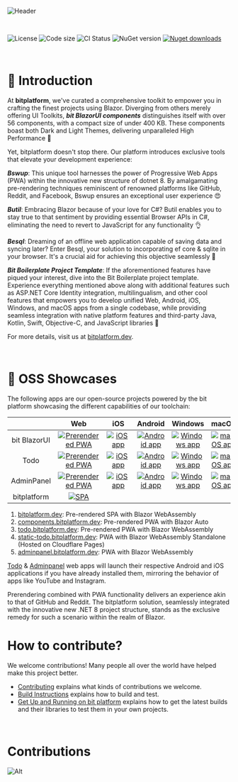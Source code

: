 ![Header](https://user-images.githubusercontent.com/6169846/251658486-b16e1db8-5481-46c4-9fc1-c9b279a4364a.png)

<br/>

![License](https://img.shields.io/github/license/bitfoundation/bitplatform.svg)
![Code size](https://img.shields.io/github/languages/code-size/bitfoundation/bitplatform.svg?logo=github)
![CI Status](https://github.com/bitfoundation/bitplatform/actions/workflows/bit.ci.yml/badge.svg)
![NuGet version](https://img.shields.io/nuget/v/bit.blazorui.svg?logo=nuget)
[![Nuget downloads](https://img.shields.io/badge/packages_download-4.4M-blue.svg?logo=nuget)](https://www.nuget.org/profiles/bit-foundation)

<br/>

# 🧾 Introduction

At **bitplatform**, we've curated a comprehensive toolkit to empower you in crafting the finest projects using Blazor. Diverging from others merely offering UI Toolkits, ***bit BlazorUI components*** distinguishes itself with over 56 components, with a compact size of under 400 KB. These components boast both Dark and Light Themes, delivering unparalleled High Performance 🚀

Yet, bitplatform doesn't stop there. Our platform introduces exclusive tools that elevate your development experience:

***Bswup***: This unique tool harnesses the power of Progressive Web Apps (PWA) within the innovative new structure of dotnet 8. By amalgamating pre-rendering techniques reminiscent of renowned platforms like GitHub, Reddit, and Facebook, Bswup ensures an exceptional user experience 😍

***Butil***: Embracing Blazor because of your love for C#? Butil enables you to stay true to that sentiment by providing essential Browser APIs in C#, eliminating the need to revert to JavaScript for any functionality 👌

***Besql***: Dreaming of an offline web application capable of saving data and syncing later? Enter Besql, your solution to incorporating ef core & sqlite in your browser. It's a crucial aid for achieving this objective seamlessly 🕺

***Bit Boilerplate Project Template***: If the aforementioned features have piqued your interest, dive into the Bit Boilerplate project template. Experience everything mentioned above along with additional features such as ASP.NET Core Identity integration, multilingualism, and other cool features that empowers you to develop unified Web, Android, iOS, Windows, and macOS apps from a single codebase, while providing seamless integration with native platform features and third-party Java, Kotlin, Swift, Objective-C, and JavaScript libraries 💯

For more details, visit us at [bitplatform.dev](https://bitplatform.dev/).

<br/>

# 🎁 OSS Showcases

The following apps are our open-source projects powered by the bit platform showcasing the different capabilities of our toolchain:

| | &nbsp;&nbsp;&nbsp;Web&nbsp;&nbsp;&nbsp; | &nbsp;&nbsp;&nbsp;iOS&nbsp;&nbsp;&nbsp; | Android | Windows | macOS |
|:-:|:--:|:--:|:--:|:--:|:--:|
| bit BlazorUI | [![Prerendered PWA](https://github-production-user-asset-6210df.s3.amazonaws.com/6169846/251381583-8b8eb895-80c9-4811-9641-57a5a08db163.png)](https://components.bitplatform.dev) | [![iOS app](https://github-production-user-asset-6210df.s3.amazonaws.com/6169846/251381842-e72976ce-fd20-431d-a677-ca1ed625b83b.png)](https://apps.apple.com/us/app/bit-blazor-ui/id6450401404) | [![Android app](https://github-production-user-asset-6210df.s3.amazonaws.com/6169846/251381958-24931682-87f6-44fc-a1c7-eecf46387005.png)](https://play.google.com/store/apps/details?id=com.bitplatform.BlazorUI.Demo) | [![Windows app](https://github-production-user-asset-6210df.s3.amazonaws.com/6169846/251382080-9ae97fea-934c-4097-aca4-124a2aed1595.png)](https://github.com/bitfoundation/bitplatform/releases/latest/download/BlazorUIDemo-Windows.zip) | [![macOS app](https://github-production-user-asset-6210df.s3.amazonaws.com/6169846/251382211-0d58f9ba-1a1f-4481-a0ca-b23a393cca9f.png)](https://github.com/bitfoundation/bitplatform/releases/latest/download/BlazorUIDemo-macOS.pkg)
| Todo | [![Prerendered PWA](https://github-production-user-asset-6210df.s3.amazonaws.com/6169846/251381583-8b8eb895-80c9-4811-9641-57a5a08db163.png)](https://todo.bitplatform.dev) | [![iOS app](https://github-production-user-asset-6210df.s3.amazonaws.com/6169846/251381842-e72976ce-fd20-431d-a677-ca1ed625b83b.png)](https://apps.apple.com/us/app/bit-todotemplate/id6450611072) | [![Android app](https://github-production-user-asset-6210df.s3.amazonaws.com/6169846/251381958-24931682-87f6-44fc-a1c7-eecf46387005.png)](https://play.google.com/store/apps/details?id=com.bitplatform.Todo.Template) | [![Windows app](https://github-production-user-asset-6210df.s3.amazonaws.com/6169846/251382080-9ae97fea-934c-4097-aca4-124a2aed1595.png)](https://github.com/bitfoundation/bitplatform/releases/latest/download/TodoTemplate-Windows.zip) | [![macOS app](https://github-production-user-asset-6210df.s3.amazonaws.com/6169846/251382211-0d58f9ba-1a1f-4481-a0ca-b23a393cca9f.png)](https://github.com/bitfoundation/bitplatform/releases/latest/download/TodoTemplate-macOS.pkg)
| AdminPanel | [![Prerendered PWA](https://github-production-user-asset-6210df.s3.amazonaws.com/6169846/251381583-8b8eb895-80c9-4811-9641-57a5a08db163.png)](https://adminpanel.bitplatform.dev) | [![iOS app](https://github-production-user-asset-6210df.s3.amazonaws.com/6169846/251381842-e72976ce-fd20-431d-a677-ca1ed625b83b.png)](https://apps.apple.com/us/app/bit-adminpanel/id6450611349) | [![Android app](https://github-production-user-asset-6210df.s3.amazonaws.com/6169846/251381958-24931682-87f6-44fc-a1c7-eecf46387005.png)](https://play.google.com/store/apps/details?id=com.bitplatform.AdminPanel.Template) | [![Windows app](https://github-production-user-asset-6210df.s3.amazonaws.com/6169846/251382080-9ae97fea-934c-4097-aca4-124a2aed1595.png)](https://github.com/bitfoundation/bitplatform/releases/latest/download/AdminPanel-Windows.zip) | [![macOS app](https://github-production-user-asset-6210df.s3.amazonaws.com/6169846/251382211-0d58f9ba-1a1f-4481-a0ca-b23a393cca9f.png)](https://github.com/bitfoundation/bitplatform/releases/latest/download/AdminPanel-macOS.pkg) |
| bitplatform | [![SPA](https://github-production-user-asset-6210df.s3.amazonaws.com/6169846/251395129-71a5a79c-af74-4d4e-a0f7-ed9a15cf2e46.png)](https://bitplatform.dev)|

1. [bitplatform.dev](https://bitplatform.dev): Pre-rendered SPA with Blazor WebAssembly
2. [components.bitplatform.dev](https://components.bitplatform.dev): Pre-rendered PWA with Blazor Auto
3. [todo.bitplatform.dev](https://todo.bitplatform.dev): Pre-rendered PWA with Blazor WebAssembly
4. [static-todo.bitplatform.dev](https://static-todo.bitplatform.dev): PWA with Blazor WebAssembly Standalone (Hosted on Cloudflare Pages)
5. [adminpanel.bitplatform.dev](https://adminpanel.bitplatform.dev): PWA with Blazor WebAssembly

[Todo](https://todo.bitplatform.dev) & [Adminpanel](https://adminpanel.bitplatform.dev) web apps will launch their respective Android and iOS applications if you have already installed them, mirroring the behavior of apps like YouTube and Instagram. 

Prerendering combined with PWA functionality delivers an experience akin to that of GitHub and Reddit. The bitplatform solution, seamlessly integrated with the innovative new .NET 8 project structure, stands as the exclusive remedy for such a scenario within the realm of Blazor.

# How to contribute?

We welcome contributions! Many people all over the world have helped make this project better.

* [Contributing](CONTRIBUTING.md) explains what kinds of contributions we welcome.
* [Build Instructions](docs/how-to-build.md) explains how to build and test.
* [Get Up and Running on bit platform](docs/up-and-running.md) explains how to get the latest builds and their libraries to test them in your own projects.

<br/>

# **Contributions**

![Alt](https://repobeats.axiom.co/api/embed/66dc1fc04ed967094b98ac118e8f18fa38b19f6a.svg "bit platform open source contributions report")
